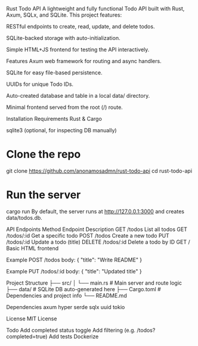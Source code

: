 Rust Todo API
A lightweight and fully functional Todo API built with Rust, Axum, SQLx, and SQLite. This project features:

RESTful endpoints to create, read, update, and delete todos.

SQLite-backed storage with auto-initialization.

Simple HTML+JS frontend for testing the API interactively.

Features
Axum web framework for routing and async handlers.

SQLite for easy file-based persistence.

UUIDs for unique Todo IDs.

Auto-created database and table in a local data/ directory.

Minimal frontend served from the root (/) route.

Installation
Requirements
Rust & Cargo

sqlite3 (optional, for inspecting DB manually)

# Clone the repo
git clone https://github.com/anonamosadmn/rust-todo-api
cd rust-todo-api

# Run the server
cargo run
By default, the server runs at http://127.0.0.1:3000 and creates data/todos.db.

API Endpoints
Method	Endpoint	Description
GET	/todos	List all todos
GET	/todos/:id	Get a specific todo
POST	/todos	Create a new todo
PUT	/todos/:id	Update a todo (title)
DELETE	/todos/:id	Delete a todo by ID
GET	/	Basic HTML frontend

Example POST /todos body:
{
  "title": "Write README"
}

Example PUT /todos/:id body:
{
  "title": "Updated title"
}

Project Structure
├── src/
│   └── main.rs         # Main server and route logic
├── data/               # SQLite DB auto-generated here
├── Cargo.toml          # Dependencies and project info
└── README.md

Dependencies
axum
hyper
serde
sqlx
uuid
tokio

License
MIT License

Todo
 Add completed status toggle
 Add filtering (e.g. /todos?completed=true)
 Add tests
 Dockerize
